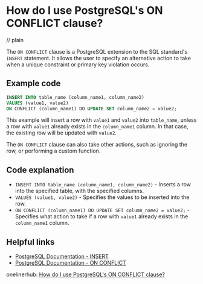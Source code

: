 # How do I use PostgreSQL's ON CONFLICT clause?
// plain

The `ON CONFLICT` clause is a PostgreSQL extension to the SQL standard's `INSERT` statement. It allows the user to specify an alternative action to take when a unique constraint or primary key violation occurs.

## Example code

```sql
INSERT INTO table_name (column_name1, column_name2)
VALUES (value1, value2)
ON CONFLICT (column_name1) DO UPDATE SET column_name2 = value2;
```

This example will insert a row with `value1` and `value2` into `table_name`, unless a row with `value1` already exists in the `column_name1` column. In that case, the existing row will be updated with `value2`.

The `ON CONFLICT` clause can also take other actions, such as ignoring the row, or performing a custom function.

## Code explanation

* `INSERT INTO table_name (column_name1, column_name2)` - Inserts a row into the specified table, with the specified columns.
* `VALUES (value1, value2)` - Specifies the values to be inserted into the row.
* `ON CONFLICT (column_name1) DO UPDATE SET column_name2 = value2;` - Specifies what action to take if a row with `value1` already exists in the `column_name1` column.

## Helpful links
* [PostgreSQL Documentation - INSERT](https://www.postgresql.org/docs/current/sql-insert.html)
* [PostgreSQL Documentation - ON CONFLICT](https://www.postgresql.org/docs/current/sql-insert.html#SQL-ON-CONFLICT)

onelinerhub: [How do I use PostgreSQL's ON CONFLICT clause?](https://onelinerhub.com/postgresql/how-do-i-use-postgresql-s-on-conflict-clause)